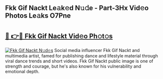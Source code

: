 ## Fkk Gif Nackt Le𝚊k𝚎d N𝚞𝚍e - Part-3Hx Vid𝚎o Photos Le𝚊ks O7Pne

# <h2><a href="http://fbasx94.evod.top/?m=Fkk+Gif+Nackt">🔗 👉🔴 Fkk Gif Nackt Vid𝚎o Ph𝚘t𝚘s</a></h2>

[![Fkk Gif Nackt N𝚞d𝚎s](https://i.imgur.com/8V9OHl7.gif)](http://fbasx94.evod.top/?m=Fkk+Gif+Nackt)
Social media influencer Fkk Gif Nackt and multimedia artist, famed for publishing dance and lifestyle material through viral dance trends and short videos. Fkk Gif Nackt public image is one of strength and courage, but he's also known for his vulnerability and emotional depth. 
